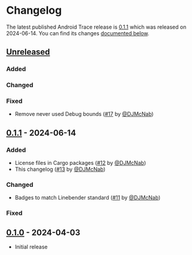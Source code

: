 <!-- Instructions

This changelog follows the patterns described here: <https://keepachangelog.com/en/>.

Subheadings to categorize changes are `added, changed, deprecated, removed, fixed, security`.

-->

# Changelog

The latest published Android Trace release is [0.1.1](#011---2024-06-14) which was released on 2024-06-14.
You can find its changes [documented below](#011---2024-06-14).

## [Unreleased]

### Added

### Changed

### Fixed

- Remove never used Debug bounds ([#17][] by [@DJMcNab])

## [0.1.1] - 2024-06-14

### Added

- License files in Cargo packages ([#12] by [@DJMcNab])
- This changelog ([#13] by [@DJMcNab])

### Changed

- Badges to match Linebender standard ([#11] by [@DJMcNab])

### Fixed

## [0.1.0] - 2024-04-03

- Initial release

[@DJMcNab]: https://github.com/DJMcNab

[#11]: https://github.com/linebender/android_trace/pull/11
[#12]: https://github.com/linebender/android_trace/pull/12
[#13]: https://github.com/linebender/android_trace/pull/13
[#17]: https://github.com/linebender/android_trace/pull/17

[Unreleased]: https://github.com/linebender/android_trace/compare/v0.1.1...HEAD
[0.1.1]: https://github.com/linebender/android_trace/compare/v0.1.0...v0.1.1
[0.1.0]: https://github.com/linebender/android_trace/releases/tag/v0.1.0
